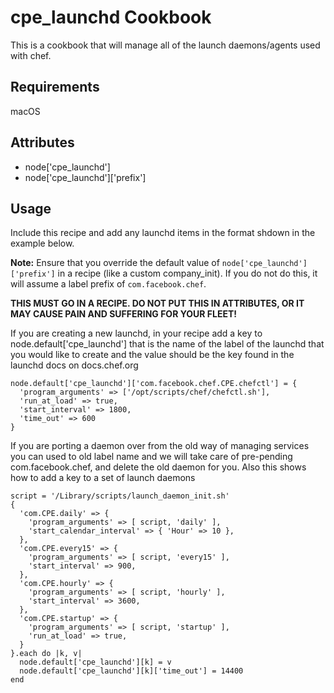 cpe_launchd Cookbook
====================
This is a cookbook that will manage all of the launch daemons/agents used with
chef.

Requirements
------------
macOS

Attributes
----------
* node['cpe_launchd']
* node['cpe_launchd']['prefix']

Usage
-----
Include this recipe and add any launchd items in the format shdown in the
example below.

**Note:** Ensure that you override the default value of `node['cpe_launchd']['prefix']`
in a recipe (like a custom company_init). If you do not do this, it will assume
a label prefix of `com.facebook.chef`.

**THIS MUST GO IN A RECIPE. DO NOT PUT THIS IN ATTRIBUTES, OR IT MAY CAUSE PAIN
AND SUFFERING FOR YOUR FLEET!**

If you are creating a new launchd, in your recipe add a key to
node.default['cpe_launchd'] that is the name of the label of the launchd that
you would like to create and the value should be the key found in the launchd
docs on docs.chef.org

```
node.default['cpe_launchd']['com.facebook.chef.CPE.chefctl'] = {
  'program_arguments' => ['/opt/scripts/chef/chefctl.sh'],
  'run_at_load' => true,
  'start_interval' => 1800,
  'time_out' => 600
}
```

If you are porting a daemon over from the old way of managing services you can
used to old label name and we will take care of pre-pending com.facebook.chef,
and delete the old daemon for you. Also this shows how to add a key to a set of
launch daemons

```
script = '/Library/scripts/launch_daemon_init.sh'
{
  'com.CPE.daily' => {
    'program_arguments' => [ script, 'daily' ],
    'start_calendar_interval' => { 'Hour' => 10 },
  },
  'com.CPE.every15' => {
    'program_arguments' => [ script, 'every15' ],
    'start_interval' => 900,
  },
  'com.CPE.hourly' => {
    'program_arguments' => [ script, 'hourly' ],
    'start_interval' => 3600,
  },
  'com.CPE.startup' => {
    'program_arguments' => [ script, 'startup' ],
    'run_at_load' => true,
  }
}.each do |k, v|
  node.default['cpe_launchd'][k] = v
  node.default['cpe_launchd'][k]['time_out'] = 14400
end
```
